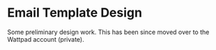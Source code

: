 <h1>Email Template Design</h1>
<p>Some preliminary design work. This has been since moved over to the Wattpad account (private).</p>
